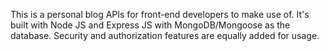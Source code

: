 This is a personal blog APIs for front-end developers to make use of. It's built with Node JS and Express JS with MongoDB/Mongoose as the database. Security and authorization features are equally added for usage.
